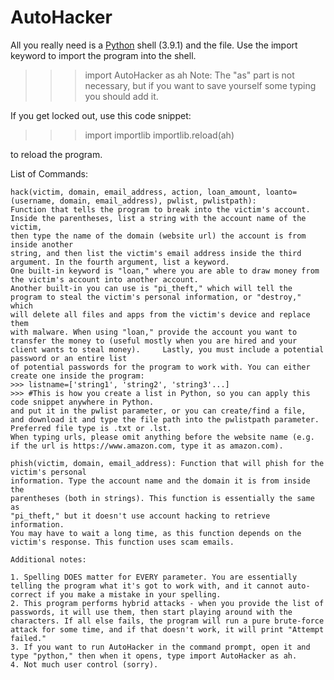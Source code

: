 # AutoHacker

All you really need is a [Python](python.org) shell (3.9.1) and the file. Use the import keyword to import the program into the shell.

>>> import AutoHacker as ah
Note: The "as" part is not necessary, but if you want to save yourself some typing you should add it.

If you get locked out, use this code snippet:

>>> import importlib
>>> importlib.reload(ah)

to reload the program.

List of Commands:

    hack(victim, domain, email_address, action, loan_amount, loanto=(username, domain, email_address), pwlist, pwlistpath):
    Function that tells the program to break into the victim's account.
    Inside the parentheses, list a string with the account name of the victim,
    then type the name of the domain (website url) the account is from inside another
    string, and then list the victim's email address inside the third argument. In the fourth argument, list a keyword.
    One built-in keyword is "loan," where you are able to draw money from the victim's account into another account.
    Another built-in you can use is "pi_theft," which will tell the
    program to steal the victim's personal information, or "destroy," which
    will delete all files and apps from the victim's device and replace them
    with malware. When using "loan," provide the account you want to transfer the money to (useful mostly when you are hired and your client wants to steal money).     Lastly, you must include a potential password or an entire list
    of potential passwords for the program to work with. You can either
    create one inside the program:
    >>> listname=['string1', 'string2', 'string3'...]
    >>> #This is how you create a list in Python, so you can apply this code snippet anywhere in Python.
    and put it in the pwlist parameter, or you can create/find a file,
    and download it and type the file path into the pwlistpath parameter. Preferred file type is .txt or .lst.
    When typing urls, please omit anything before the website name (e.g. if the url is https://www.amazon.com, type it as amazon.com).

    phish(victim, domain, email_address): Function that will phish for the victim's personal
    information. Type the account name and the domain it is from inside the
    parentheses (both in strings). This function is essentially the same as
    "pi_theft," but it doesn't use account hacking to retrieve information.
    You may have to wait a long time, as this function depends on the
    victim's response. This function uses scam emails.

    Additional notes:
    
    1. Spelling DOES matter for EVERY parameter. You are essentially telling the program what it's got to work with, and it cannot auto-correct if you make a mistake in your spelling.
    2. This program performs hybrid attacks - when you provide the list of passwords, it will use them, then start playing around with the characters. If all else fails, the program will run a pure brute-force attack for some time, and if that doesn't work, it will print "Attempt failed."
    3. If you want to run AutoHacker in the command prompt, open it and type "python," then when it opens, type import AutoHacker as ah.
    4. Not much user control (sorry).

